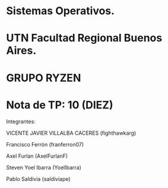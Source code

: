 # Sistemas Operativos. 
# UTN Facultad Regional Buenos Aires.
# GRUPO RYZEN
# Nota de TP: 10 (DIEZ)

Integrantes:

VICENTE JAVIER VILLALBA CACERES (fighthawkarg)

Francisco Ferrón (franferron07)

Axel Furlan (AxelFurlanF)

Steven Yoel Ibarra (YoelIbarra)

Pablo Saldivia (saldiviape)

